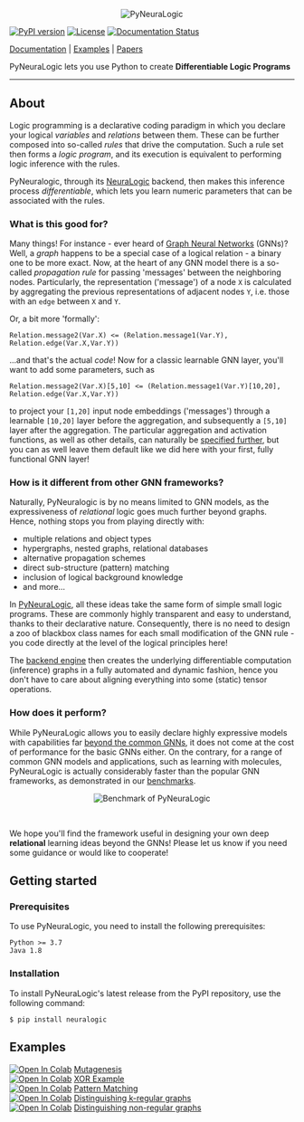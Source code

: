 <p align="center">
<img src="https://github.com/LukasZahradnik/PyNeuraLogic/blob/master/docs/_static/readme_logo.svg" alt="PyNeuraLogic" title="PyNeuraLogic"/>
</p>
  
[![PyPI version](https://badge.fury.io/py/neuralogic.svg)](https://badge.fury.io/py/neuralogic)
[![License](https://img.shields.io/pypi/l/neuralogic)](https://badge.fury.io/py/neuralogic)
[![Documentation Status](https://readthedocs.org/projects/pyneuralogic/badge/?version=latest)](https://pyneuralogic.readthedocs.io/en/latest/?badge=latest)



[Documentation](https://pyneuralogic.readthedocs.io/en/latest/) | [Examples](#Examples) | [Papers](https://github.com/GustikS/NeuraLogic#papers)

PyNeuraLogic lets you use Python to create **Differentiable Logic Programs**


[comment]: <> (PyNeuraLogic is a framework built on top of [NeuraLogic]&#40;https://github.com/GustikS/NeuraLogic&#41; which combines relational and deep learning.)

---

## About

Logic programming is a declarative coding paradigm in which you declare your logical _variables_ and _relations_ between them. These can be further composed into so-called _rules_ that drive the computation. Such a rule set then forms a _logic program_, and its execution is equivalent to performing logic inference with the rules.

PyNeuralogic, through its [NeuraLogic](https://github.com/GustikS/NeuraLogic) backend, then makes this inference process _differentiable_, which lets you learn numeric parameters that can be associated with the rules.

### What is this good for?

Many things! For instance - ever heard of [Graph Neural Networks](https://distill.pub/2021/gnn-intro/) (GNNs)? Well, a _graph_ happens to be a special case of a logical relation - a binary one to be more exact. Now, at the heart of any GNN model there is a so-called _propagation rule_ for passing 'messages' between the neighboring nodes. Particularly, the representation ('message') of a node `X` is calculated by aggregating the previous representations of adjacent nodes `Y`, i.e. those with an `edge` between `X` and `Y`. 

Or, a bit more 'formally':

```
Relation.message2(Var.X) <= (Relation.message1(Var.Y), Relation.edge(Var.X,Var.Y))
```

...and that's the actual _code_! Now for a classic learnable GNN layer, you'll want to add some parameters, such as

```
Relation.message2(Var.X)[5,10] <= (Relation.message1(Var.Y)[10,20], Relation.edge(Var.X,Var.Y))
```

to project your `[1,20]` input node embeddings ('messages') through a learnable ``[10,20]`` layer before the aggregation, and subsequently a `[5,10]` layer after the aggregation. The particular aggregation and activation functions, as well as other details, can naturally be [specified further](https://pyneuralogic.readthedocs.io/en/latest/language.html), but you can as well leave them default like we did here with your first, fully functional GNN layer!

### How is it different from other GNN frameworks?

Naturally, PyNeuralogic is by no means limited to GNN models, as the expressiveness of _relational_ logic goes much further beyond graphs. Hence, nothing stops you from playing directly with:
- multiple relations and object types
- hypergraphs, nested graphs, relational databases
- alternative propagation schemes
- direct sub-structure (pattern) matching
- inclusion of logical background knowledge
- and more...

In [PyNeuraLogic](https://dspace.cvut.cz/bitstream/handle/10467/97065/F3-DP-2021-Zahradnik-Lukas-Extending-Graph-Neural-Networks-with-Relational-Logic.pdf?sequence=-1&isAllowed=y), all these ideas take the same form of simple small logic programs. These are commonly highly transparent and easy to understand, thanks to their declarative nature. Consequently, there is no need to design a zoo of blackbox class names for each small modification of the GNN rule - you code directly at the level of the logical principles here!

The [backend engine](https://jair.org/index.php/jair/article/view/11203) then creates the underlying differentiable computation (inference) graphs in a fully automated and dynamic fashion, hence you don't have to care about aligning everything into some (static) tensor operations.


### How does it perform?

While PyNeuraLogic allows you to easily declare highly expressive models with capabilities far [beyond the common GNNs](https://arxiv.org/abs/2007.06286), it does not come at the cost of performance for the basic GNNs either. On the contrary, for a range of common GNN models and applications, such as learning with molecules, PyNeuraLogic is actually considerably faster than the popular GNN frameworks, as demonstrated in our [benchmarks](https://github.com/LukasZahradnik/PyNeuraLogic/tree/benchmarks/benchmarks).


<!-- Running a few experiments shows that PyNeuraLogic can outperform popular GNN frameworks in regards to time performance while achieving nearly the same accuracy. Results for a few experiments can be seen in the chart below. -->

<!-- vsechny ty detaily bych nechal az do nejake podrobnejsi dokumentace : Note that PyNeuraLogic requires some time to startup (e.g., translate logic programs into neural networks). In the experiments below, the PyNeuraLogic required to startup, on average, _20.9s (+- 0.85s)_ for GCN, _22.5s (+- 0.49s)_ for GraphSAGE, and _58.48s (+- 1.84s)_ for GIN. The startup is done only once before the training and is compensated for in a few epochs due to PyNeuraLogic higher speed performance.  -->

  
<p align="center">
<img src="https://github.com/LukasZahradnik/PyNeuraLogic/blob/benchmarks/docs/_static/benchmark.svg" alt="Benchmark of PyNeuraLogic" title="Benchmark of PyNeuraLogic"/>
</p>

<!-- i ty popisky grafu bych tady zjednodusil: nadpisy jen "average time per epoch" a "average accuracies" - zbytek plyne z kontextu <sub>
  Benchmarks in the plot above were run on the NCI 786_0 dataset on the CPU using scripts that you can find <a href="https://github.com/LukasZahradnik/PyNeuraLogic/tree/master/benchmarks" target="_blank">here</a>. Models were trained in 100 epochs using Adam optimizer with a learning rate of 1.5e-5.
</sub> -->

</br>

We hope you'll find the framework useful in designing your own deep **relational** learning ideas beyond the GNNs!
Please let us know if you need some guidance or would like to cooperate!


## Getting started


### Prerequisites

To use PyNeuraLogic, you need to install the following prerequisites:

```
Python >= 3.7
Java 1.8
```

### Installation

To install PyNeuraLogic's latest release from the PyPI repository, use the following command:

```commandline
$ pip install neuralogic
```

## Examples

[![Open In Colab](https://colab.research.google.com/assets/colab-badge.svg)](https://colab.research.google.com/github/LukasZahradnik/PyNeuraLogic/blob/master/examples/Mutagenesis.ipynb) [Mutagenesis](https://github.com/LukasZahradnik/PyNeuraLogic/blob/master/examples/Mutagenesis.ipynb)
<br />
[![Open In Colab](https://colab.research.google.com/assets/colab-badge.svg)](https://colab.research.google.com/github/LukasZahradnik/PyNeuraLogic/blob/master/examples/IntroductionIntoPyNeuraLogic.ipynb) [XOR Example](https://github.com/LukasZahradnik/PyNeuraLogic/blob/master/examples/IntroductionIntoPyNeuraLogic.ipynb)
<br />
[![Open In Colab](https://colab.research.google.com/assets/colab-badge.svg)](https://colab.research.google.com/github/LukasZahradnik/PyNeuraLogic/blob/master/examples/PatternMatching.ipynb) [Pattern Matching](https://github.com/LukasZahradnik/PyNeuraLogic/blob/master/examples/PatternMatching.ipynb)
<br />
[![Open In Colab](https://colab.research.google.com/assets/colab-badge.svg)](https://colab.research.google.com/github/LukasZahradnik/PyNeuraLogic/blob/master/examples/DistinguishingKRegularGraphs.ipynb) [Distinguishing k-regular graphs](https://github.com/LukasZahradnik/PyNeuraLogic/blob/master/examples/DistinguishingKRegularGraphs.ipynb)
<br />
[![Open In Colab](https://colab.research.google.com/assets/colab-badge.svg)](https://colab.research.google.com/github/LukasZahradnik/PyNeuraLogic/blob/master/examples/DistinguishingNonRegularGraphs.ipynb) [Distinguishing non-regular graphs](https://github.com/LukasZahradnik/PyNeuraLogic/blob/master/examples/DistinguishingNonRegularGraphs.ipynb)
